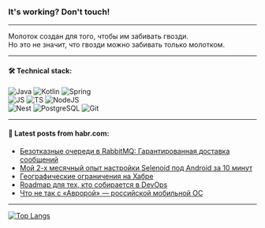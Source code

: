 ### It's working? Don't touch!

---
Молоток создан для того, чтобы им забивать гвозди. <br>
Но это не значит, что гвозди можно забивать только молотком.

---

#### 🛠️ Technical stack:

![Java](https://img.shields.io/badge/Java-informational?logo=Oracle&style=flat&logoColor=white&color=FF4500)
![Kotlin](https://img.shields.io/badge/Kotlin-informational?logo=Kotlin&style=flat&logoColor=white&color=774D97)
![Spring](https://img.shields.io/badge/SpringBoot-informational?logo=SpringBoot&style=flat&logoColor=white&color=6DB33F) <br>
![JS](https://img.shields.io/badge/JS-informational?logo=javaScript&style=flat&logoColor=black&color=F7Df1E)
![TS](https://img.shields.io/badge/TypeScript-informational?logo=typeScript&style=flat&logoColor=black&color=0667A8)
![NodeJS](https://img.shields.io/badge/NodeJS-informational?logo=node.js&style=flat&logoColor=white&color=70A760) <br>
![Nest](https://img.shields.io/badge/NestJS-informational?logo=NestJS&style=flat&logoColor=white&color=E0234E)
![PostgreSQL](https://img.shields.io/badge/PostgreSQL-informational?logo=PostgreSQL&style=flat&logoColor=white&color=DAA520)
![Git](https://img.shields.io/badge/Git-informational?logo=git&style=flat&logoColor=white&color=778899)

___

#### 💬 Latest posts from habr.com:

<!-- BLOG-POST-LIST:START -->
- [Безотказные очереди в RabbitMQ: Гарантированная доставка сообщений](https://habr.com/ru/articles/773636/?utm_source=habrahabr&utm_medium=rss&utm_campaign=773636)
- [Мой 2-х месячный опыт настройки Selenoid под Android за 10 минут](https://habr.com/ru/companies/alfa/articles/773556/?utm_source=habrahabr&utm_medium=rss&utm_campaign=773556)
- [Географические ограничения на Хабре](https://habr.com/ru/companies/habr/articles/772926/?utm_source=habrahabr&utm_medium=rss&utm_campaign=772926)
- [Roadmap для тех, кто собирается в DevOps](https://habr.com/ru/companies/slurm/articles/773618/?utm_source=habrahabr&utm_medium=rss&utm_campaign=773618)
- [Что не так с «Авророй» — российской мобильной OC](https://habr.com/ru/articles/773522/?utm_source=habrahabr&utm_medium=rss&utm_campaign=773522)
<!-- BLOG-POST-LIST:END -->

---
[![Top Langs](https://github-readme-stats-git-master-advtsetting-gmailcom.vercel.app/api/top-langs/?username=zloylis&langs_count=10&hide_title=false&title_color=e6edf3&size_weight=0.5&count_weight=0.5&layout=compact&hide_border=true&theme=dracula)](https://github.com/zloylis)

<!-- ![GitHub stats](https://github-readme-stats-git-master-advtsetting-gmailcom.vercel.app/api?username=zloylis&show_icons=true&hide_border=true&theme=dracula&hide_title=true&include_all_commits=true&count_private=true&hide=contribs&hide_rank=true) -->
